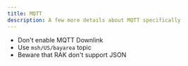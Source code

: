 ```yaml
---
title: MQTT
description: A few more details about MQTT specifically
---
```


* Don't enable MQTT Downlink
* Use `msh/US/bayarea` topic
* Beware that RAK don't support JSON